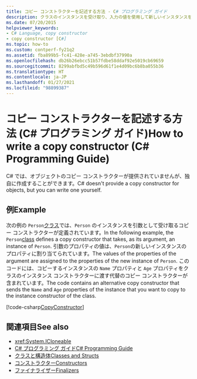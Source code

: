```yaml
---
title: コピー コンストラクターを記述する方法 - C# プログラミング ガイド
description: クラスのインスタンスを受け取り、入力の値を使用して新しいインスタンスを返すコピー コンストラクターを C# で記述する方法について説明します。
ms.date: 07/20/2015
helpviewer_keywords:
- C# Language, copy constructor
- copy constructor [C#]
ms.topic: how-to
ms.custom: contperf-fy21q2
ms.assetid: fba899b5-fc41-428e-a745-3ebdbf37990a
ms.openlocfilehash: db26b26ebcc51b57fdbe58ddaf92e5019cb69659
ms.sourcegitcommit: 8299abfbd5c49b596d61f1e4d09bc6b8ba055b36
ms.translationtype: HT
ms.contentlocale: ja-JP
ms.lasthandoff: 01/27/2021
ms.locfileid: "98899387"
---
```

# <a name="how-to-write-a-copy-constructor-c-programming-guide"></a><span data-ttu-id="f8bab-103">コピー コンストラクターを記述する方法 (C# プログラミング ガイド)</span><span class="sxs-lookup"><span data-stu-id="f8bab-103">How to write a copy constructor (C# Programming Guide)</span></span>

<span data-ttu-id="f8bab-104">C# では、オブジェクトのコピー コンストラクターが提供されていませんが、独自に作成することができます。</span><span class="sxs-lookup"><span data-stu-id="f8bab-104">C# doesn't provide a copy constructor for objects, but you can write one yourself.</span></span>  
  
## <a name="example"></a><span data-ttu-id="f8bab-105">例</span><span class="sxs-lookup"><span data-stu-id="f8bab-105">Example</span></span>  

 <span data-ttu-id="f8bab-106">次の例の `Person`[クラス](../../language-reference/keywords/class.md)では、`Person` のインスタンスを引数として受け取るコピー コンストラクターが定義されています。</span><span class="sxs-lookup"><span data-stu-id="f8bab-106">In the following example, the `Person`[class](../../language-reference/keywords/class.md) defines a copy constructor that takes, as its argument, an instance of `Person`.</span></span> <span data-ttu-id="f8bab-107">引数のプロパティの値は、`Person`の新しいインスタンスのプロパティに割り当てられています。</span><span class="sxs-lookup"><span data-stu-id="f8bab-107">The values of the properties of the argument are assigned to the properties of the new instance of `Person`.</span></span> <span data-ttu-id="f8bab-108">このコードには、コピーするインスタンスの `Name` プロパティと `Age` プロパティをクラスのインスタンス コンストラクターに渡す代替のコピー コンストラクターが含まれています。</span><span class="sxs-lookup"><span data-stu-id="f8bab-108">The code contains an alternative copy constructor that sends the `Name` and `Age` properties of the instance that you want to copy to the instance constructor of the class.</span></span>  
  
 [!code-csharp[CopyConstructor](snippets/how-to-write-a-copy-constructor/Program.cs)]
  
## <a name="see-also"></a><span data-ttu-id="f8bab-109">関連項目</span><span class="sxs-lookup"><span data-stu-id="f8bab-109">See also</span></span>

- <xref:System.ICloneable>
- [<span data-ttu-id="f8bab-110">C# プログラミング ガイド</span><span class="sxs-lookup"><span data-stu-id="f8bab-110">C# Programming Guide</span></span>](../index.md)
- [<span data-ttu-id="f8bab-111">クラスと構造体</span><span class="sxs-lookup"><span data-stu-id="f8bab-111">Classes and Structs</span></span>](./index.md)
- [<span data-ttu-id="f8bab-112">コンストラクター</span><span class="sxs-lookup"><span data-stu-id="f8bab-112">Constructors</span></span>](./constructors.md)
- [<span data-ttu-id="f8bab-113">ファイナライザー</span><span class="sxs-lookup"><span data-stu-id="f8bab-113">Finalizers</span></span>](./destructors.md)
